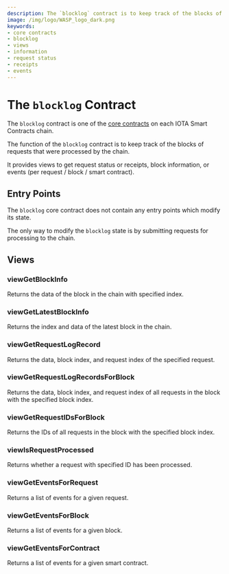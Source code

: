 ```yaml
---
description: The `blocklog` contract is to keep track of the blocks of requests that were processed by the chain. It also provides views to get request status, receipts, block information, or events.
image: /img/logo/WASP_logo_dark.png
keywords:
- core contracts
- blocklog
- views
- information
- request status
- receipts
- events
--- 
```

# The `blocklog` Contract

The `blocklog` contract is one of the [core contracts](overview.md) on each IOTA Smart Contracts chain.

The function of the `blocklog` contract is to keep track of the blocks of
requests that were processed by the chain.

It provides views to get request status or receipts, block information, or events (per request / block / smart contract).

## Entry Points

The `blocklog` core contract does not contain any entry points which modify its
state.

The only way to modify the `blocklog` state is by submitting requests for
processing to the chain.

## Views

### viewGetBlockInfo

Returns the data of the block in the chain with specified index.

### viewGetLatestBlockInfo

Returns the index and data of the latest block in the chain.

### viewGetRequestLogRecord

Returns the data, block index, and request index of the specified request.

### viewGetRequestLogRecordsForBlock

Returns the data, block index, and request index of all requests in the block with the specified block index.

### viewGetRequestIDsForBlock

Returns the IDs of all requests in the block with the specified block index.

### viewIsRequestProcessed

Returns whether a request with specified ID has been processed.

### viewGetEventsForRequest

Returns a list of events for a given request.

### viewGetEventsForBlock

Returns a list of events for a given block.
  
### viewGetEventsForContract

Returns a list of events for a given smart contract.
  